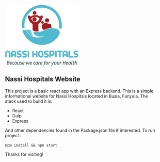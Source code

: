 <img float="left" height="200" src="imgs\naasilogo.png">

## Nassi Hospitals Website

This project is a basic react app with an Express backend.
This is a simple informational website for Nassi Hospitals located in Busia, Funyula.
The stack used to build it is:

- React
- Gulp
- Express

And other dependencies found in the Package.json file if interested.
To run project :

`npm install && npm start`

Thanks for visiting!
